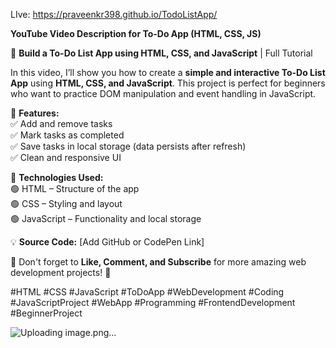 LIve: https://praveenkr398.github.io/TodoListApp/

**YouTube Video Description for To-Do App (HTML, CSS, JS)**  

📌 **Build a To-Do List App using HTML, CSS, and JavaScript** | Full Tutorial  

In this video, I’ll show you how to create a **simple and interactive To-Do List App** using **HTML, CSS, and JavaScript**. This project is perfect for beginners who want to practice DOM manipulation and event handling in JavaScript.  

🔹 **Features:**  
✅ Add and remove tasks  
✅ Mark tasks as completed  
✅ Save tasks in local storage (data persists after refresh)  
✅ Clean and responsive UI  

🔹 **Technologies Used:**  
🟢 HTML – Structure of the app  
🟢 CSS – Styling and layout  
🟢 JavaScript – Functionality and local storage  

💡 **Source Code:** [Add GitHub or CodePen Link]  

📢 Don't forget to **Like, Comment, and Subscribe** for more amazing web development projects! 🚀  

#HTML #CSS #JavaScript #ToDoApp #WebDevelopment #Coding #JavaScriptProject #WebApp #Programming #FrontendDevelopment #BeginnerProject

![Uploading image.png…]()
